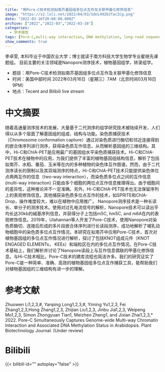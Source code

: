 ```yaml
---
title: "用Pore-C技术检测拟南芥基因组多位点互作及关联甲基化修饰信息"
image: "https://s2.loli.net/2022/04/03/SdnL49Z63TacICg.png"
date: "2022-03-16T20:00:00.000Z"
archive: ["2022","2022-03","2022-03-16"]
categories:
  - 学术报告
tags: [Pore-C,multi-way interaction, DNA methylation, long-read sequencing]
show_comments: true
---
```


李卓雯, 本科毕业于中国农业大学；博士就读于南方科技大学生物学专业翟继先课题组。
目前主要的关注领域是Nanopore测序技术，植物基因组学，转录组学。

- 题目：用Pore-C技术检测拟南芥基因组多位点互作及关联甲基化修饰信息
- 时间：美国中部时间 2022年03月16日（星期三）7AM（北京时间03月16日9PM）
- 地点：Tecent and Bilibili live stream


# 中文摘要
随着高通量测序技术的发展，大量基于二代测序的组学研究技术被陆续开发，人们得以从多个层面了解基因组的组成、结构与功能。染色质捕获技术（Chromosome  conformation capture）通过对染色质进行酶切和邻近连接得到的嵌合体序列进行测序，获得染色质互作信息，从而解析基因组的三维结构。其中，Hi-C和ChIA-PET是应用最广的基因组水平染色质捕获技术。Hi-C和ChIA-PET技术在植物中的应用，为我们提供了丰富的植物基因组结构信息，解析了包括拟南芥、水稻、番茄、玉米等在内的多种植物的染色体互作图谱。然而，由于二代测序读长的限制以及其双端测序的特点，Hi-C和ChIA-PET技术只能提供染色体位点两两互作的信息（two-way interaction），而染色质多位点之间的互作信息 (multi-way  interaction) 只能由多个细胞的两位点互作信息推理得出。由于细胞间的差异性，这种推论并不一定准确。另外，Hi-C和ChIA-PET技术也无法保留序列上的表观修饰信息。其他捕获染色质多位点互作的技术，如SPRITE和ChIA-Drop，操作难度较大，难以在植物中应用推广。
Nanopore测序技术是一种长读长、单分子的测序技术。使用对过孔电流信号的解析，Nanopore技术可以读出平均长达30kb的碱基序列信息，并获得分子上包括m5C, hm5C, and m6A在内的表观修饰信息。2019年，Ulahannan等人开发了Pore-C技术，使用Nanopore对染色质酶切、连接后形成的多片段嵌合体序列进行长读段测序，成功地解析了哺乳动物细胞中的染色质多位点互作情况。本研究在拟南芥中应用Pore-C技术，首次对植物基因组的多位点互作情况进行解析，探讨了包括KNOT组成元件（KNOT ENGAGED  ELEMENTs， KEEs）和端粒区在内的多位点互作情况。在Pore-C技术基础上，我们解析并讨论了Nanopore读段上与互作信息偶联的甲基化修饰信息。与Hi-C技术相比，Pore-C技术的建库流程也简洁许多。我们的研究证实了Pore-C是一种简单、准确、高效的植物基因组多位点互作捕获工具，能帮助我们对植物基因组的三维结构有进一步的理解。

# 参考文献
Zhuowen Li1,2,3,#, Yanping Long1,2,3,#, Yiming Yu1,2,3, Fei Zhang1,2,3,Hong Zhang1,2,3, Zhijian Liu1,2,3, Jinbu Jia1,2,3, Weipeng Mo1,2,3, Simon Zhongyuan Tian1, Meizhen Zheng1, and Jixian Zhai1,2,3,* 2022. Pore-C Simultaneously Captures Genome-wide Multi-way Chromatin Interaction and Associated DNA Methylation Status in Arabidopsis. Plant Biotechnology Journal. (Under review)

# Bilibili

{{< bilibili id="" autoplay="false" >}}

